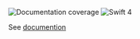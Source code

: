 ![Documentation coverage](https://dev1an.github.io/NMBS/badge.svg) ![Swift 4](https://img.shields.io/badge/Swift-4-orange.svg)

See [documention](https://dev1an.github.io/NMBS/Functions.html)
